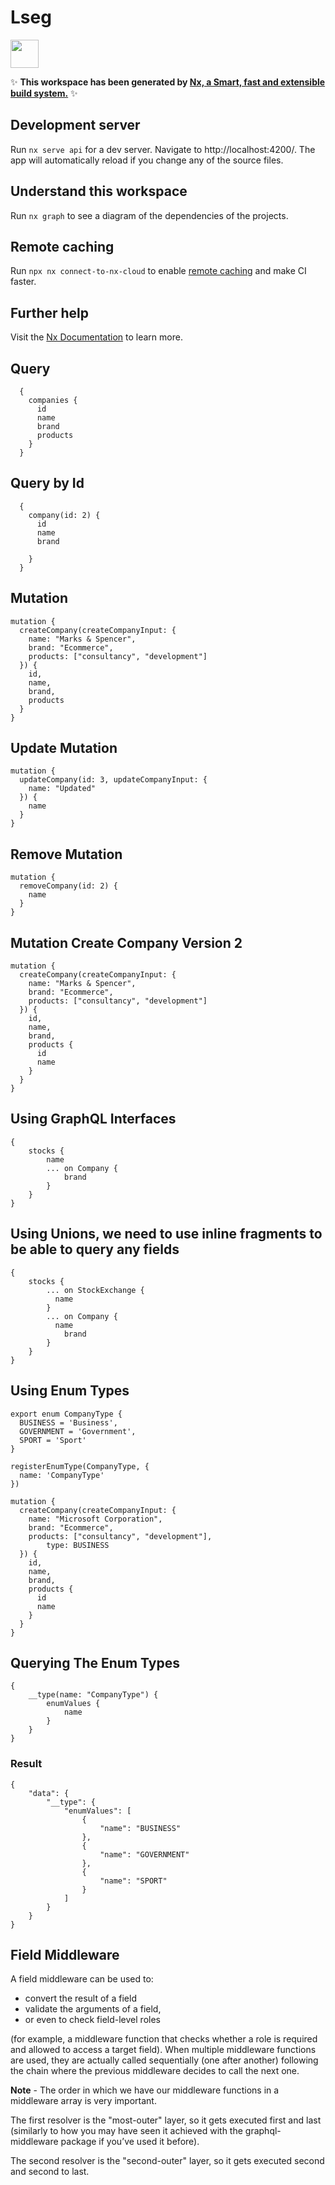 # Lseg

<a alt="Nx logo" href="https://nx.dev" target="_blank" rel="noreferrer"><img src="https://raw.githubusercontent.com/nrwl/nx/master/images/nx-logo.png" width="45"></a>

✨ **This workspace has been generated by [Nx, a Smart, fast and extensible build system.](https://nx.dev)** ✨

## Development server

Run `nx serve api` for a dev server. Navigate to http://localhost:4200/. The app will automatically reload if you change any of the source files.

## Understand this workspace

Run `nx graph` to see a diagram of the dependencies of the projects.

## Remote caching

Run `npx nx connect-to-nx-cloud` to enable [remote caching](https://nx.app) and make CI faster.

## Further help

Visit the [Nx Documentation](https://nx.dev) to learn more.

## Query

```
  {
    companies {
      id
      name
      brand
      products
    }
  }
```

## Query by Id

```
  {
    company(id: 2) {
      id
      name
      brand

    }
  }
```

## Mutation

```
mutation {
  createCompany(createCompanyInput: {
    name: "Marks & Spencer",
    brand: "Ecommerce",
    products: ["consultancy", "development"]
  }) {
    id,
    name,
    brand,
    products
  }
}
```

## Update Mutation

```
mutation {
  updateCompany(id: 3, updateCompanyInput: {
    name: "Updated"
  }) {
    name
  }
}
```

## Remove Mutation

```
mutation {
  removeCompany(id: 2) {
    name
  }
}
```

## Mutation Create Company Version 2

```
mutation {
  createCompany(createCompanyInput: {
    name: "Marks & Spencer",
    brand: "Ecommerce",
    products: ["consultancy", "development"]
  }) {
    id,
    name,
    brand,
    products {
      id
      name
    }
  }
}
```

## Using GraphQL Interfaces 

```
{
	stocks {
		name
		... on Company {
			brand
		}
	}
}
```

## Using Unions, we need to use inline fragments to be able to query any fields


```
{
	stocks {
		... on StockExchange {
		  name
		}
		... on Company {
		  name
			brand
		}
	}
}
```

## Using Enum Types

```
export enum CompanyType {
  BUSINESS = 'Business',
  GOVERNMENT = 'Government',
  SPORT = 'Sport'
}

registerEnumType(CompanyType, {
  name: 'CompanyType'
})
```

```
mutation {
  createCompany(createCompanyInput: {
    name: "Microsoft Corporation",
    brand: "Ecommerce",
    products: ["consultancy", "development"],
		type: BUSINESS 
  }) {
    id,
    name,
    brand,
    products {
      id
      name
    }
  }
}
```

## Querying The Enum Types
```
{
	__type(name: "CompanyType") {
		enumValues {
			name
		}
	}
}
```

### Result

```
{
	"data": {
		"__type": {
			"enumValues": [
				{
					"name": "BUSINESS"
				},
				{
					"name": "GOVERNMENT"
				},
				{
					"name": "SPORT"
				}
			]
		}
	}
}
```
## Field Middleware

A field middleware can be used to:

- convert the result of a field
- validate the arguments of a field,
- or even to check field-level roles

(for example, a middleware function that checks whether a role is required and allowed to access a target field).
When multiple middleware functions are used, they are actually called sequentially (one after another) following the chain where the previous middleware decides to call the next one.

**Note** - The order in which we have our middleware functions in a middleware array is very important.

The first resolver is the "most-outer" layer, so it gets executed first and last (similarly to how you may have seen it achieved with the graphql-middleware package if you’ve used it before).

The second resolver is the "second-outer" layer, so it gets executed second and second to last.
